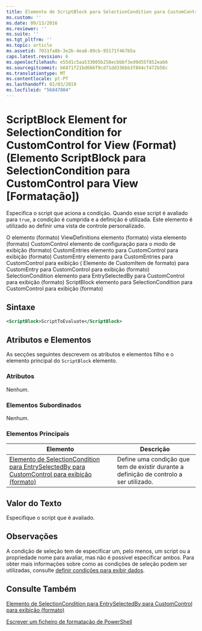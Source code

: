 ```yaml
---
title: Elemento de ScriptBlock para SelectionCondition para CustomControl para exibição (formato) | Documentos da Microsoft
ms.custom: ''
ms.date: 09/13/2016
ms.reviewer: ''
ms.suite: ''
ms.tgt_pltfrm: ''
ms.topic: article
ms.assetid: 7031fa8b-3e2b-4ea8-89cb-95171f467b5a
caps.latest.revision: 6
ms.openlocfilehash: e55d1c5aa533005b258ecbbbf3ed9d55f852eab6
ms.sourcegitcommit: b6871f21bd666f9cd71dd336bb3f844cf472b56c
ms.translationtype: MT
ms.contentlocale: pt-PT
ms.lasthandoff: 02/03/2019
ms.locfileid: "56847804"
---
```

# <a name="scriptblock-element-for-selectioncondition-for-customcontrol-for-view-format"></a>ScriptBlock Element for SelectionCondition for CustomControl for View (Format) (Elemento ScriptBlock para SelectionCondition para CustomControl para View [Formatação])

Especifica o script que aciona a condição. Quando esse script é avaliado para `true`, a condição é cumprida e a definição é utilizada. Este elemento é utilizado ao definir uma vista de controle personalizado.

O elemento (formato) ViewDefinitions elemento (formato) vista elemento (formato) CustomControl elemento de configuração para o modo de exibição (formato) CustomEntries elemento para CustomControl para exibição (formato) CustomEntry elemento para CustomEntries para CustomControl para exibição ( Elemento de CustomItem de formato) para CustomEntry para CustomControl para exibição (formato) SelectionCondition elemento para EntrySelectedBy para CustomControl para exibição (formato) ScriptBlock elemento para SelectionCondition para CustomControl para exibição (formato)

## <a name="syntax"></a>Sintaxe

```xml
<ScriptBlock>ScriptToEvaluate</ScriptBlock>
```

## <a name="attributes-and-elements"></a>Atributos e Elementos

As secções seguintes descrevem os atributos e elementos filho e o elemento principal do `ScriptBlock` elemento.

### <a name="attributes"></a>Atributos

Nenhum.

### <a name="child-elements"></a>Elementos Subordinados

Nenhum.

### <a name="parent-elements"></a>Elementos Principais

|Elemento|Descrição|
|-------------|-----------------|
|[Elemento de SelectionCondition para EntrySelectedBy para CustomControl para exibição (formato)](./selectioncondition-element-for-entryselectedby-for-customcontrol-format.md)|Define uma condição que tem de existir durante a definição de controlo a ser utilizado.|

## <a name="text-value"></a>Valor do Texto

Especifique o script que é avaliado.

## <a name="remarks"></a>Observações

A condição de seleção tem de especificar um, pelo menos, um script ou a propriedade nome para avaliar, mas não é possível especificar ambos. Para obter mais informações sobre como as condições de seleção podem ser utilizadas, consulte [definir condições para exibir dados](./defining-conditions-for-displaying-data.md).

## <a name="see-also"></a>Consulte Também

[Elemento de SelectionCondition para EntrySelectedBy para CustomControl para exibição (formato)](./selectioncondition-element-for-entryselectedby-for-customcontrol-format.md)

[Escrever um ficheiro de formatação de PowerShell](./writing-a-powershell-formatting-file.md)
